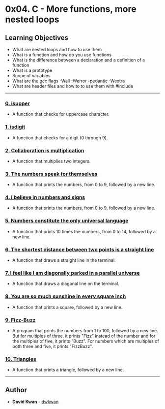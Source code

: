 # 0x04. C - More functions, more nested loops

## Learning Objectives

* What are nested loops and how to use them
* What is a function and how do you use functions
* What is the difference between a declaration and a definition of a function
* What is a prototype
* Scope of variables
* What are the gcc flags -Wall -Werror -pedantic -Wextra
* What are header files and how to to use them with #include

---

### [0. isupper](./0-isupper.c)
* A function that checks for uppercase character.


### [1. isdigit](./1-isdigit.c)
* A function that checks for a digit (0 through 9).


### [2. Collaboration is multiplication](./2-mul.c)
* A function that multiplies two integers.


### [3. The numbers speak for themselves](./3-print_numbers.c)
* A function that prints the numbers, from 0 to 9, followed by a new line.


### [4. I believe in numbers and signs](./4-print_most_numbers.c)
* A function that prints the numbers, from 0 to 9, followed by a new line.


### [5. Numbers constitute the only universal language](./5-more_numbers.c)
* A function that prints 10 times the numbers, from 0 to 14, followed by a new line.


### [6. The shortest distance between two points is a straight line](./6-print_line.c)
* A function that draws a straight line in the terminal.


### [7. I feel like I am diagonally parked in a parallel universe](./7-print_diagonal.c)
* A function that draws a diagonal line on the terminal.


### [8. You are so much sunshine in every square inch](./8-print_square.c)
* A function that prints a square, followed by a new line.


### [9. Fizz-Buzz](./9-fizz_buzz.c)
* A program that prints the numbers from 1 to 100, followed by a new line. But for multiples of three, it prints "Fizz" instead of the number and for the multiples of five, it prints "Buzz". For numbers which are multiples of both three and five, it prints "FizzBuzz".

### [10. Triangles](./10-print_triangle.c)
* A function that prints a triangle, followed by a new line.

---

## Author
* **David Kwan** - [dwkwan](https://github.com/dwkwan)